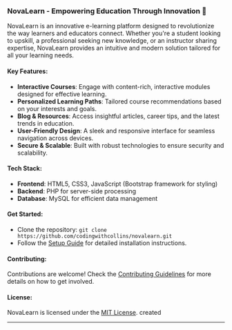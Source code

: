 
### NovaLearn - Empowering Education Through Innovation 🌟

NovaLearn is an innovative e-learning platform designed to revolutionize the way learners and educators connect. Whether you're a student looking to upskill, a professional seeking new knowledge, or an instructor sharing expertise, NovaLearn provides an intuitive and modern solution tailored for all your learning needs.

#### Key Features:
- **Interactive Courses**: Engage with content-rich, interactive modules designed for effective learning.
- **Personalized Learning Paths**: Tailored course recommendations based on your interests and goals.
- **Blog & Resources**: Access insightful articles, career tips, and the latest trends in education.
- **User-Friendly Design**: A sleek and responsive interface for seamless navigation across devices.
- **Secure & Scalable**: Built with robust technologies to ensure security and scalability.

#### Tech Stack:
- **Frontend**: HTML5, CSS3, JavaScript (Bootstrap framework for styling)
- **Backend**: PHP for server-side processing
- **Database**: MySQL for efficient data management

#### Get Started:
- Clone the repository: `git clone https://github.com/codingwithcollins/novalearn.git`
- Follow the [Setup Guide](#setup) for detailed installation instructions.

#### Contributing:
Contributions are welcome! Check the [Contributing Guidelines](CONTRIBUTING.md) for more details on how to get involved.

#### License:
NovaLearn is licensed under the [MIT License](LICENSE).
created 


---
